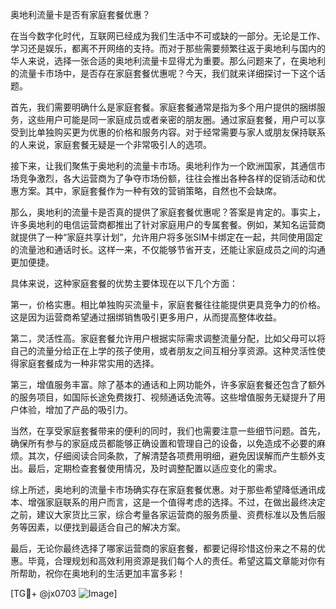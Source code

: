 奥地利流量卡是否有家庭套餐优惠？

在当今数字化时代，互联网已经成为我们生活中不可或缺的一部分。无论是工作、学习还是娱乐，都离不开网络的支持。而对于那些需要频繁往返于奥地利与国内的华人来说，选择一张合适的奥地利流量卡显得尤为重要。那么问题来了，在奥地利的流量卡市场中，是否存在家庭套餐优惠呢？今天，我们就来详细探讨一下这个话题。

首先，我们需要明确什么是家庭套餐。家庭套餐通常是指为多个用户提供的捆绑服务，这些用户可能是同一家庭成员或者亲密的朋友圈。通过家庭套餐，用户可以享受到比单独购买更为优惠的价格和服务内容。对于经常需要与家人或朋友保持联系的人来说，家庭套餐无疑是一个非常吸引人的选项。

接下来，让我们聚焦于奥地利的流量卡市场。奥地利作为一个欧洲国家，其通信市场竞争激烈，各大运营商为了争夺市场份额，往往会推出各种各样的促销活动和优惠方案。其中，家庭套餐作为一种有效的营销策略，自然也不会缺席。

那么，奥地利的流量卡是否真的提供了家庭套餐优惠呢？答案是肯定的。事实上，许多奥地利的电信运营商都推出了针对家庭用户的专属套餐。例如，某知名运营商就提供了一种“家庭共享计划”，允许用户将多张SIM卡绑定在一起，共同使用固定的流量池和通话时长。这样一来，不仅能够节省开支，还能让家庭成员之间的沟通更加便捷。

具体来说，这种家庭套餐的优势主要体现在以下几个方面：

第一，价格实惠。相比单独购买流量卡，家庭套餐往往能提供更具竞争力的价格。这是因为运营商希望通过捆绑销售吸引更多用户，从而提高整体收益。

第二，灵活性高。家庭套餐允许用户根据实际需求调整流量分配，比如父母可以将自己的流量分给正在上学的孩子使用，或者朋友之间互相分享资源。这种灵活性使得家庭套餐成为一种非常实用的选择。

第三，增值服务丰富。除了基本的通话和上网功能外，许多家庭套餐还包含了额外的服务项目，如国际长途免费拨打、视频通话免流等。这些增值服务无疑提升了用户体验，增加了产品的吸引力。

当然，在享受家庭套餐带来的便利的同时，我们也需要注意一些细节问题。首先，确保所有参与的家庭成员都能够正确设置和管理自己的设备，以免造成不必要的麻烦。其次，仔细阅读合同条款，了解清楚各项费用明细，避免因误解而产生额外支出。最后，定期检查套餐使用情况，及时调整配置以适应变化的需求。

综上所述，奥地利的流量卡市场确实存在家庭套餐优惠。对于那些希望降低通讯成本、增强家庭联系的用户而言，这是一个值得考虑的选择。不过，在做出最终决定之前，建议大家货比三家，综合考量各家运营商的服务质量、资费标准以及售后服务等因素，以便找到最适合自己的解决方案。

最后，无论你最终选择了哪家运营商的家庭套餐，都要记得珍惜这份来之不易的优惠。毕竟，合理规划和高效利用资源是我们每个人的责任。希望这篇文章能对你有所帮助，祝你在奥地利的生活更加丰富多彩！

[TG💪+ @jx0703 ![Image](https://github.com/user-attachments/assets/dbca1d08-cadb-493c-b0ec-ad6f7a83f270)]